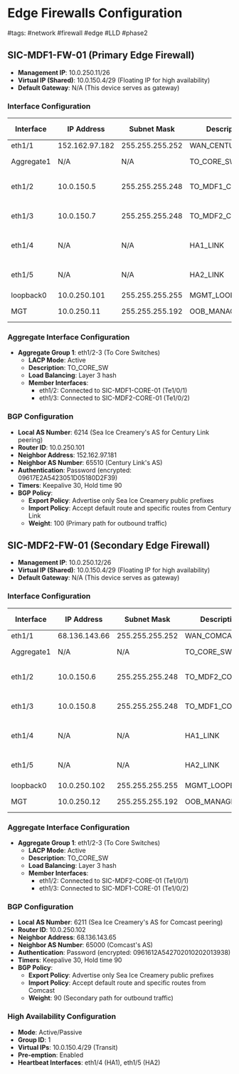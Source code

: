 # Edge Firewalls Configuration
#tags: #network #firewall #edge #LLD #phase2

## SIC-MDF1-FW-01 (Primary Edge Firewall)
- **Management IP**: 10.0.250.11/26
- **Virtual IP (Shared)**: 10.0.150.4/29 (Floating IP for high availability)
- **Default Gateway**: N/A (This device serves as gateway)

### Interface Configuration
| Interface  | IP Address     | Subnet Mask     | Description      | Connected To               | VLAN                |
| ---------- | -------------- | --------------- | ---------------- | -------------------------- | ------------------- |
| eth1/1     | 152.162.97.182 | 255.255.255.252 | WAN_CENTURY_LINK | Century Link               | N/A                 |
| Aggregate1 | N/A            | N/A             | TO_CORE_SW       | Core Switches              | 10,20,30,40,150,250 |
| eth1/2     | 10.0.150.5     | 255.255.255.248 | TO_MDF1_CORE     | SIC-MDF1-CORE-01 (Te1/0/1) | 150                 |
| eth1/3     | 10.0.150.7     | 255.255.255.248 | TO_MDF2_CORE     | SIC-MDF2-CORE-01 (Te1/0/2) | 150                 |
| eth1/4     | N/A            | N/A             | HA1_LINK         | SIC-MDF2-FW-01 (eth1/4)    | N/A                 |
| eth1/5     | N/A            | N/A             | HA2_LINK         | SIC-MDF2-FW-01 (eth1/5)    | N/A                 |
| loopback0  | 10.0.250.101   | 255.255.255.255 | MGMT_LOOPBACK    | N/A                        | N/A                 |
| MGT        | 10.0.250.11    | 255.255.255.192 | OOB_MANAGEMENT   | Management Network         | 250                 |

### Aggregate Interface Configuration
- **Aggregate Group 1**: eth1/2-3 (To Core Switches)
  - **LACP Mode**: Active
  - **Description**: TO_CORE_SW
  - **Load Balancing**: Layer 3 hash
  - **Member Interfaces**:
    - eth1/2: Connected to SIC-MDF1-CORE-01 (Te1/0/1)
    - eth1/3: Connected to SIC-MDF2-CORE-01 (Te1/0/2)

### BGP Configuration
- **Local AS Number**: 6214 (Sea Ice Creamery's AS for Century Link peering)
- **Router ID**: 10.0.250.101
- **Neighbor Address**: 152.162.97.181
- **Neighbor AS Number**: 65510 (Century Link's AS)
- **Authentication**: Password (encrypted: 09617E2A5423051D05180D2F39)
- **Timers**: Keepalive 30, Hold time 90
- **BGP Policy**:
  - **Export Policy**: Advertise only Sea Ice Creamery public prefixes
  - **Import Policy**: Accept default route and specific routes from Century Link
  - **Weight**: 100 (Primary path for outbound traffic)

## SIC-MDF2-FW-01 (Secondary Edge Firewall)
- **Management IP**: 10.0.250.12/26
- **Virtual IP (Shared)**: 10.0.150.4/29 (Floating IP for high availability)
- **Default Gateway**: N/A (This device serves as gateway)

### Interface Configuration
| Interface | IP Address | Subnet Mask | Description | Connected To | VLAN |
|-----------|-----------|-------------|-------------|--------------|------|
| eth1/1 | 68.136.143.66 | 255.255.255.252 | WAN_COMCAST | Comcast | N/A |
| Aggregate1 | N/A | N/A | TO_CORE_SW | Core Switches | 10,20,30,40,150,250 |
| eth1/2 | 10.0.150.6 | 255.255.255.248 | TO_MDF2_CORE | SIC-MDF2-CORE-01 (Te1/0/1) | 150 |
| eth1/3 | 10.0.150.8 | 255.255.255.248 | TO_MDF1_CORE | SIC-MDF1-CORE-01 (Te1/0/2) | 150 |
| eth1/4 | N/A | N/A | HA1_LINK | SIC-MDF1-FW-01 (eth1/4) | N/A |
| eth1/5 | N/A | N/A | HA2_LINK | SIC-MDF1-FW-01 (eth1/5) | N/A |
| loopback0 | 10.0.250.102 | 255.255.255.255 | MGMT_LOOPBACK | N/A | N/A |
| MGT | 10.0.250.12 | 255.255.255.192 | OOB_MANAGEMENT | Management Network | 250 |

### Aggregate Interface Configuration
- **Aggregate Group 1**: eth1/2-3 (To Core Switches)
  - **LACP Mode**: Active
  - **Description**: TO_CORE_SW
  - **Load Balancing**: Layer 3 hash
  - **Member Interfaces**:
    - eth1/2: Connected to SIC-MDF2-CORE-01 (Te1/0/1)
    - eth1/3: Connected to SIC-MDF1-CORE-01 (Te1/0/2)

### BGP Configuration
- **Local AS Number**: 6211 (Sea Ice Creamery's AS for Comcast peering)
- **Router ID**: 10.0.250.102
- **Neighbor Address**: 68.136.143.65
- **Neighbor AS Number**: 65000 (Comcast's AS)
- **Authentication**: Password (encrypted: 0961612A542702010202013938)
- **Timers**: Keepalive 30, Hold time 90
- **BGP Policy**:
  - **Export Policy**: Advertise only Sea Ice Creamery public prefixes
  - **Import Policy**: Accept default route and specific routes from Comcast
  - **Weight**: 90 (Secondary path for outbound traffic)

### High Availability Configuration
- **Mode**: Active/Passive
- **Group ID**: 1
- **Virtual IPs**: 10.0.150.4/29 (Transit)
- **Pre-emption**: Enabled
- **Heartbeat Interfaces**: eth1/4 (HA1), eth1/5 (HA2)